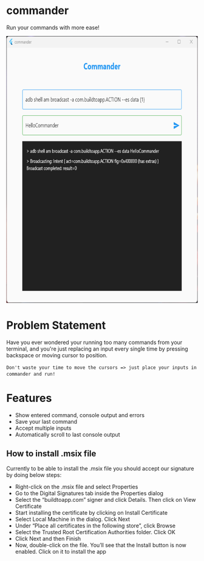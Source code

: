 # commander

Run your commands with more ease!

<img src="screenshot.png" width="700" height="700">

# Problem Statement
Have you ever wondered your running too many commands from your terminal, 
and you're just replacing an input every single time by pressing backspace or moving cursor to position.

`Don't waste your time to move the cursors => just place your inputs in commander and run!`

# Features
- Show entered command, console output and errors
- Save your last command
- Accept multiple inputs
- Automatically scroll to last console output

## How to install .msix file
Currently to be able to install the .msix file you should accept our signature by doing below steps:

- Right-click on the .msix file and select Properties
- Go to the Digital Signatures tab inside the Properties dialog
- Select the “buildtoapp.com” signer and click Details. Then click on View Certificate
- Start installing the certificate by clicking on Install Certificate
- Select Local Machine in the dialog. Click Next
- Under “Place all certificates in the following store”, click Browse
- Select the Trusted Root Certification Authorities folder. Click OK
- Click Next and then Finish
- Now, double-click on the file. You’ll see that the Install button is now enabled. Click on it to install the app